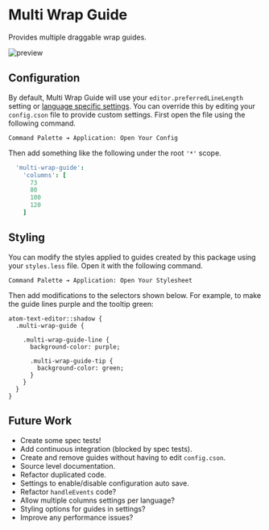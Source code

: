 # Multi Wrap Guide

Provides multiple draggable wrap guides.

![preview](https://cloud.githubusercontent.com/assets/1903876/7998617/65c03c2a-0b04-11e5-8417-f3f992d1d818.gif)

## Configuration

By default, Multi Wrap Guide will use your `editor.preferredLineLength` setting or [language specific settings](http://blog.atom.io/2014/10/31/language-scoped-config.html). You can override this by editing your `config.cson` file to provide custom settings. First open the file using the following command.

```
Command Palette ➔ Application: Open Your Config
```

Then add something like the following under the root `'*'` scope.

```coffeescript
  'multi-wrap-guide':
    'columns': [
      73
      80
      100
      120
    ]
```

## Styling

You can modify the styles applied to guides created by this package using your `styles.less` file. Open it with the following command.

```
Command Palette ➔ Application: Open Your Stylesheet
```

Then add modifications to the selectors shown below. For example, to make the guide lines purple and the tooltip green:

```less
atom-text-editor::shadow {
  .multi-wrap-guide {

    .multi-wrap-guide-line {
      background-color: purple;

      .multi-wrap-guide-tip {
        background-color: green;
      }
    }
  }
}
```

## Future Work

- Create some spec tests!
- Add continuous integration (blocked by spec tests).
- Create and remove guides without having to edit `config.cson`.
- Source level documentation.
- Refactor duplicated code.
- Settings to enable/disable configuration auto save.
- Refactor `handleEvents` code?
- Allow multiple columns settings per language?
- Styling options for guides in settings?
- Improve any performance issues?
